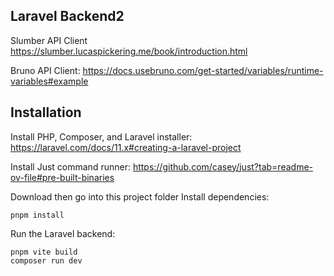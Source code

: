 ## Laravel Backend2

Slumber API Client
https://slumber.lucaspickering.me/book/introduction.html

Bruno API Client:
https://docs.usebruno.com/get-started/variables/runtime-variables#example

## Installation
Install PHP, Composer, and Laravel installer:
https://laravel.com/docs/11.x#creating-a-laravel-project

Install Just command runner:
https://github.com/casey/just?tab=readme-ov-file#pre-built-binaries

Download then go into this project folder
Install dependencies:
```
pnpm install
```
Run the Laravel backend:
```
pnpm vite build
composer run dev
```